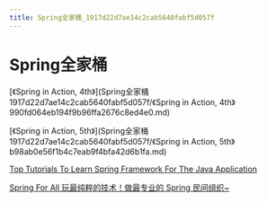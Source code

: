```yaml
---
title: Spring全家桶_1917d22d7ae14c2cab5640fabf5d057f
---
```


# Spring全家桶

[《Spring in Action, 4th》](Spring全家桶 1917d22d7ae14c2cab5640fabf5d057f/《Spring in Action, 4th》 990fd064eb194f9b96ffa2676c8ed4e0.md)

[《Spring in Action, 5th》](Spring全家桶 1917d22d7ae14c2cab5640fabf5d057f/《Spring in Action, 5th》 b98ab0e56f1b4c7eab9f4bfa42d6b1fa.md)

[Top Tutorials To Learn Spring Framework For The Java Application](https://medium.com/quick-code/top-tutorials-to-learn-spring-framework-for-the-java-application-12db01d9c288)

[Spring For All 玩最纯粹的技术！做最专业的 Spring 民间组织~](http://www.spring4all.com/)